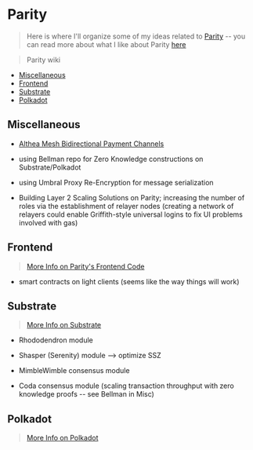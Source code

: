 # Parity
> Here is where I'll organize some of my ideas related to [Parity](https://parity.io) -- you can read more about what I like about Parity [here](./<3.md)

> Parity wiki

* [Miscellaneous](#Miscellaneous)
* [Frontend](#Frontend)
* [Substrate](#Substrate)
* [Polkadot](#Polkadot)

## Miscellaneous

* [Althea Mesh Bidirectional Payment Channels](https://github.com/althea-mesh/guac_rs)

* using Bellman repo for Zero Knowledge constructions on Substrate/Polkadot

* using Umbral Proxy Re-Encryption for message serialization

* Building Layer 2 Scaling Solutions on Parity; increasing the number of roles via the establishment of relayer nodes (creating a network of relayers could enable Griffith-style universal logins to fix UI problems involved with gas)

## Frontend
> [More Info on Parity's Frontend Code](./frontend.md)

* smart contracts on light clients (seems like the way things will work)

## Substrate
> [More Info on Substrate](./substrate.md)

* Rhododendron module

* Shasper (Serenity) module --> optimize SSZ

* MimbleWimble consensus module
* Coda consensus module (scaling transaction throughput with zero knowledge proofs -- see Bellman in Misc)

## Polkadot
> [More Info on Polkadot](./polkadot.md)